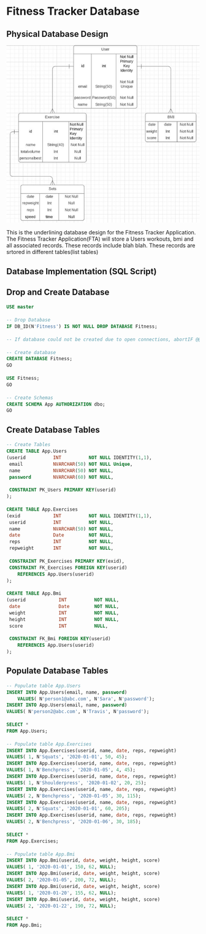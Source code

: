 # Fitness Tracker Database

## Physical Database Design

![Physical Database Design](ProjectStep6.JPG)

This is the underlining database design for the Fitness Tracker Application.
The Fitness Tracker Application(FTA) will store a Users workouts, bmi and all associated records.
These records include blah blah.
These records are srtored in different tables(list tables) 
## Database Implementation (SQL Script)

## Drop and Create Database
```sql
USE master

-- Drop Database
IF DB_ID(N'Fitness') IS NOT NULL DROP DATABASE Fitness;

-- If database could not be created due to open connections, abortIF @@ERROR = 3702    RAISERROR(N'Database cannot be dropped because there are still open connections.', 127, 127) WITH NOWAIT, LOG;

-- Create database
CREATE DATABASE Fitness; 
GO

USE Fitness;
GO

-- Create Schemas
CREATE SCHEMA App AUTHORIZATION dbo;
GO
```

## Create Database Tables
```sql
-- Create Tables
CREATE TABLE App.Users
(userid          INT          NOT NULL IDENTITY(1,1),  
 email           NVARCHAR(50) NOT NULL Unique,  
 name            NVARCHAR(50) NOT NULL,  
 password        NVARCHAR(60) NOT NULL,  
 
 CONSTRAINT PK_Users PRIMARY KEY(userid)
);

CREATE TABLE App.Exercises
(exid            INT          NOT NULL IDENTITY(1,1),
 userid          INT          NOT NULL,  
 name            NVARCHAR(50) NOT NULL,  
 date            Date         NOT NULL,  
 reps            INT          NOT NULL,  
 repweight       INT          NOT NULL,  
 
 CONSTRAINT PK_Exercises PRIMARY KEY(exid),  
 CONSTRAINT FK_Exercises FOREIGN KEY(userid)    
    REFERENCES App.Users(userid)
);

CREATE TABLE App.Bmi
(userid            INT          NOT NULL,  
 date              Date         NOT NULL,  
 weight            INT          NOT NULL,  
 height            INT          NOT NULL,  
 score             INT          NULL,  
 
 CONSTRAINT FK_Bmi FOREIGN KEY(userid)    
    REFERENCES App.Users(userid)
);
```

## Populate Database Tables
```sql
-- Populate table App.Users
INSERT INTO App.Users(email, name, password)
    VALUES( N'person1@abc.com', N'Sara', N'password');
INSERT INTO App.Users(email, name, password)  
VALUES( N'person2@abc.com', N'Travis', N'password');

SELECT *
FROM App.Users;

-- Populate table App.Exercises
INSERT INTO App.Exercises(userid, name, date, reps, repweight)  
VALUES( 1, N'Squats', '2020-01-01', 50, 45);
INSERT INTO App.Exercises(userid, name, date, reps, repweight)  
VALUES( 1, N'Benchpress', '2020-01-05', 4, 45);
INSERT INTO App.Exercises(userid, name, date, reps, repweight)  
VALUES( 1, N'Shoulderpress', '2020-01-02', 20, 25);
INSERT INTO App.Exercises(userid, name, date, reps, repweight)  
VALUES( 2, N'Benchpress', '2020-01-05', 30, 115);
INSERT INTO App.Exercises(userid, name, date, reps, repweight)  
VALUES( 2, N'Squats', '2020-01-01', 60, 205);
INSERT INTO App.Exercises(userid, name, date, reps, repweight)  
VALUES( 2, N'Benchpress', '2020-01-06', 30, 185);

SELECT *
FROM App.Exercises;

-- Populate table App.Bmi
INSERT INTO App.Bmi(userid, date, weight, height, score)  
VALUES( 1, '2020-01-01', 150, 62, NULL);
INSERT INTO App.Bmi(userid, date, weight, height, score)  
VALUES( 2, '2020-01-05', 200, 72, NULL);
INSERT INTO App.Bmi(userid, date, weight, height, score)  
VALUES( 1, '2020-01-20', 155, 62, NULL);
INSERT INTO App.Bmi(userid, date, weight, height, score)  
VALUES( 2, '2020-01-22', 190, 72, NULL);

SELECT *
FROM App.Bmi;
```
